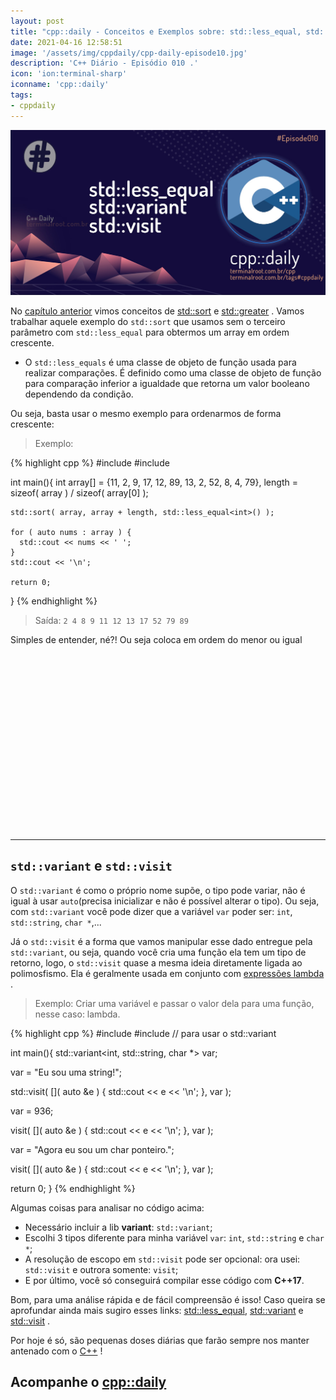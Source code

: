 ```yaml
---
layout: post
title: "cpp::daily - Conceitos e Exemplos sobre: std::less_equal, std::variant e std::visit"
date: 2021-04-16 12:58:51
image: '/assets/img/cppdaily/cpp-daily-episode10.jpg'
description: 'C++ Diário - Episódio 010 .'
icon: 'ion:terminal-sharp'
iconname: 'cpp::daily'
tags:
- cppdaily
---
```


![std less equal variant visit](/assets/img/cppdaily/cpp-daily-episode10.jpg)

No [capítulo anterior](https://terminalroot.com.br/2021/04/std-swap-std-greater-std-sort.html) vimos conceitos de [std::sort](https://terminalroot.com.br/2021/04/std-swap-std-greater-std-sort.html) e [std::greater](https://terminalroot.com.br/2021/04/std-swap-std-greater-std-sort.html) . Vamos trabalhar aquele exemplo do `std::sort` que usamos sem o terceiro parâmetro com `std::less_equal` para obtermos um array em ordem crescente.

+ O `std::less_equals` é uma classe de objeto de função usada para realizar comparações. É definido como uma classe de objeto de função para comparação inferior a igualdade que retorna um valor booleano dependendo da condição. 

Ou seja, basta usar o mesmo exemplo para ordenarmos de forma crescente:
> Exemplo:

{% highlight cpp %}
#include <iostream>
#include <algorithm>

int main(){
    int array[] = {11, 2, 9, 17, 12, 89, 13, 2, 52, 8, 4, 79},
          length = sizeof( array ) / sizeof( array[0] );

    std::sort( array, array + length, std::less_equal<int>() );

    for ( auto nums : array ) {
      std::cout << nums << ' ';
    }
    std::cout << '\n';

    return 0;
}
{% endhighlight %}
> Saída: `2 4 8 9 11 12 13 17 52 79 89`

Simples de entender, né?! Ou seja coloca em ordem do menor ou igual

<!-- QUADRADO -->
<script async src="//pagead2.googlesyndication.com/pagead/js/adsbygoogle.js"></script>
<ins class="adsbygoogle"
style="display:inline-block;width:336px;height:280px"
data-ad-client="ca-pub-2838251107855362"
data-ad-slot="5351066970"></ins>
<script>
(adsbygoogle = window.adsbygoogle || []).push({});
</script>

---

## `std::variant` e `std::visit`
O `std::variant` é como o próprio nome supõe, o tipo pode variar, não é igual à usar `auto`(precisa inicializar e não é possível alterar o tipo). Ou seja, com `std::variant` você pode dizer que a variável `var` poder ser: `int`, `std::string`, `char *`,... 

Já o `std::visit` é a forma que vamos manipular esse dado entregue pela `std::variant`, ou seja, quando você cria uma função ela tem um tipo de retorno, logo, o `std::visit` quase a mesma ideia diretamente ligada ao polimosfismo. Ela é geralmente usada em conjunto com [expressões lambda](https://terminalroot.com.br/cpp) .

> Exemplo: Criar uma variável e passar o valor dela para uma função, nesse caso: lambda.

{% highlight cpp %}
#include <iostream>
#include <variant> // para usar o std::variant

int main(){
  std::variant<int, std::string, char *> var;

  var = "Eu sou uma string!";

  std::visit( []( auto &e ) {
      std::cout << e << '\n';
      }, var );

  var = 936;

  visit( []( auto &e ) {
      std::cout << e << '\n';
      }, var );

  var = "Agora eu sou um char ponteiro.";

  visit( []( auto &e ) {
      std::cout << e << '\n';
      }, var );

  return 0;
}
{% endhighlight %}

Algumas coisas para analisar no código acima:
+ Necessário incluir a lib **variant**: `std::variant`;
+ Escolhi 3 tipos diferente para minha variável `var`: `int`, `std::string` e `char *`;
+ A resolução de escopo em `std::visit` pode ser opcional: ora usei: `std::visit` e outrora somente: `visit`;
+ E por último, você só conseguirá compilar esse código com **C++17**.

<!-- RETANGULO LARGO 2 -->
<script async src="//pagead2.googlesyndication.com/pagead/js/adsbygoogle.js"></script>
<ins class="adsbygoogle"
style="display:block; text-align:center;"
data-ad-layout="in-article"
data-ad-format="fluid"
data-ad-client="ca-pub-2838251107855362"
data-ad-slot="8549252987"></ins>
<script>
(adsbygoogle = window.adsbygoogle || []).push({});
</script>

Bom, para uma análise rápida e de fácil compreensão é isso! Caso queira se aprofundar ainda mais sugiro esses links: [std::less_equal](https://en.cppreference.com/w/cpp/utility/functional/less_equal), [std::variant](https://en.cppreference.com/w/cpp/utility/variant) e [std::visit](https://en.cppreference.com/w/cpp/utility/variant/visit) .

Por hoje é só, são pequenas doses diárias que farão sempre nos manter antenado com o [C++](https://terminalroot.com.br/cpp/) !

## Acompanhe o [cpp::daily](https://terminalroot.com.br/tags#cppdaily)


